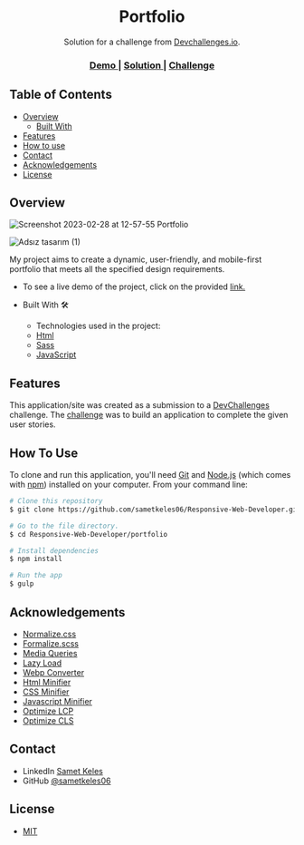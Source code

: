 <h1 align="center">Portfolio</h1>

<div align="center">
   Solution for a challenge from  <a href="http://devchallenges.io" target="_blank">Devchallenges.io</a>.
</div>
<div align="center">
  <h3>
    <a href="https://responsive-dev-portfolio.vercel.app/">
      Demo
    </a>
    <span> | </span>
    <a href="https://devchallenges.io/solutions/56WbEVN8NkfcHlczOxTY">
      Solution
    </a>
    <span> | </span>
    <a href="https://devchallenges.io/challenges/5ZnOYsSXM24JWnCsNFlt">
      Challenge
    </a>
  </h3>
</div>

## Table of Contents

- [Overview](#overview)
  - [Built With](#built-with)
- [Features](#features)
- [How to use](#how-to-use)
- [Contact](#contact)
- [Acknowledgements](#acknowledgements)
- [License](#license)

## Overview

![Screenshot 2023-02-28 at 12-57-55 Portfolio](https://user-images.githubusercontent.com/60887763/221818956-b873f3d9-d053-4769-803d-a5732faac910.png)

![Adsız tasarım (1)](https://user-images.githubusercontent.com/60887763/221829401-66cee6a8-6e58-436a-be77-e53cacb1e885.png)

My project aims to create a dynamic, user-friendly, and mobile-first portfolio that meets all the specified design requirements.

- To see a live demo of the project, click on the provided [link.](https://responsive-dev-portfolio.vercel.app/)

- Built With 🛠
  - Technologies used in the project:
  - [Html](https://www.w3.org/html/)
  - [Sass](https://sass-lang.com/)
  - [JavaScript](https://developer.mozilla.org/en-US/docs/Web/JavaScript)

## Features

This application/site was created as a submission to a [DevChallenges](https://devchallenges.io/challenges) challenge. The [challenge](https://devchallenges.io/challenges/5ZnOYsSXM24JWnCsNFlt) was to build an application to complete the given user stories.

## How To Use

To clone and run this application, you'll need [Git](https://git-scm.com) and [Node.js](https://nodejs.org/en/download/) (which comes with [npm](http://npmjs.com)) installed on your computer. From your command line:

```bash
# Clone this repository
$ git clone https://github.com/sametkeles06/Responsive-Web-Developer.git

# Go to the file directory.
$ cd Responsive-Web-Developer/portfolio

# Install dependencies
$ npm install

# Run the app
$ gulp
```

## Acknowledgements

- [Normalize.css](https://necolas.github.io/normalize.css/)
- [Formalize.scss](https://github.com/ademilter/formalize.css/blob/master/formalize.scss)
- [Media Queries](https://getbootstrap.com/docs/5.3/layout/breakpoints/#media-queries)
- [Lazy Load](https://afarkas.github.io/lazysizes/lazysizes.min.js)
- [Webp Converter](https://www.freeconvert.com/webp-converter)
- [Html Minifier](https://github.com/kangax/html-minifier)
- [CSS Minifier](https://github.com/ben-eb/gulp-csso)
- [Javascript Minifier](https://codebeautify.org/minify-js)
- [Optimize LCP](https://web.dev/optimize-lcp/)
- [Optimize CLS](https://web.dev/optimize-cls/)

## Contact

- LinkedIn [Samet Keles](https://www.linkedin.com/in/samet-keles/)
- GitHub [@sametkeles06](https://github.com/sametkeles06)

## License

- [MIT](https://choosealicense.com/licenses/mit/)
